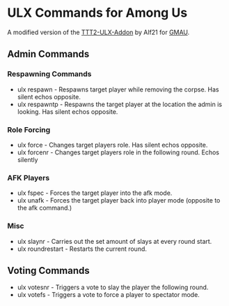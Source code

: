 # ULX Commands for Among Us
A modified version of the [TTT2-ULX-Addon](https://github.com/TTT-2/ttt2-ulx) by Alf21 for [GMAU](https://github.com/NotMyWing/GarrysModAmongUs).
## Admin Commands
### Respawning Commands
- ulx respawn <players> - Respawns target player while removing the corpse. Has silent echos opposite.
- ulx respawntp <player> - Respawns the target player at the location the admin is looking. Has silent echos opposite.

### Role Forcing
- ulx force <players> <role> - Changes target players role. Has silent echos opposite.
- ulx forcenr <players> <role> - Changes target players role in the following round. Echos silently

### AFK Players
- ulx fspec <players> - Forces the target player into the afk mode.
- ulx unafk <players> - Forces the target player back into player mode (opposite to the afk command.)

### Misc
- ulx slaynr <player> <amount> - Carries out the set amount of slays at every round start.
- ulx roundrestart - Restarts the current round.

## Voting Commands
- ulx votesnr <player> - Triggers a vote to slay the player the following round.
- ulx votefs <player> - Triggers a vote to force a player to spectator mode.

